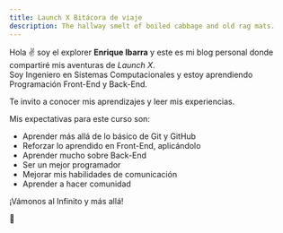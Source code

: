 ```yaml
---
title: Launch X Bitácora de viaje
description: The hallway smelt of boiled cabbage and old rag mats.
---
```


Hola ✌️  soy el explorer **Enrique Ibarra** y este es mi blog personal donde compartiré mis aventuras de *Launch X*.  
Soy Ingeniero en Sistemas Computacionales y estoy aprendiendo Programación Front-End y Back-End.  

Te invito a conocer mis aprendizajes y leer mis experiencias.  

Mis expectativas para este curso son:  

- Aprender más allá de lo básico de Git y GitHub  
- Reforzar lo aprendido en Front-End, aplicándolo  
- Aprender mucho sobre Back-End  
- Ser un mejor programador  
- Mejorar mis habilidades de comunicación  
- Aprender a hacer comunidad  


¡Vámonos al Infinito y más allá!

🚀
